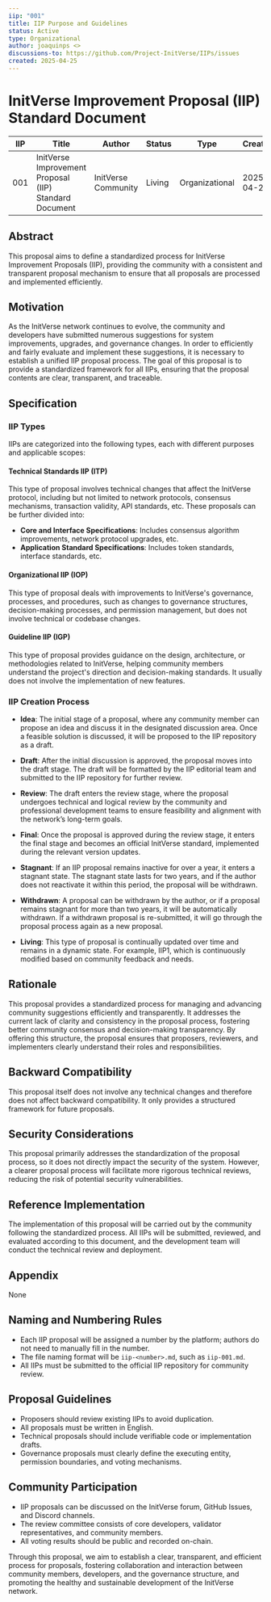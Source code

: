 ```yaml
---
iip: "001"
title: IIP Purpose and Guidelines
status: Active
type: Organizational
author: joaquinps <>
discussions-to: https://github.com/Project-InitVerse/IIPs/issues
created: 2025-04-25
---
```


# InitVerse Improvement Proposal (IIP) Standard Document

| **IIP** | **Title**                                    | **Author**           | **Status** | **Type**       | **Created**   |
|--------|-----------------------------------------------|----------------------|------------|----------------|---------------|
| 001    | InitVerse Improvement Proposal (IIP) Standard Document | InitVerse Community | Living     | Organizational | 2025-04-23    |

## Abstract

This proposal aims to define a standardized process for InitVerse Improvement Proposals (IIP), providing the community with a consistent and transparent proposal mechanism to ensure that all proposals are processed and implemented efficiently.

## Motivation

As the InitVerse network continues to evolve, the community and developers have submitted numerous suggestions for system improvements, upgrades, and governance changes. In order to efficiently and fairly evaluate and implement these suggestions, it is necessary to establish a unified IIP proposal process. The goal of this proposal is to provide a standardized framework for all IIPs, ensuring that the proposal contents are clear, transparent, and traceable.

## Specification

### IIP Types

IIPs are categorized into the following types, each with different purposes and applicable scopes:

#### Technical Standards IIP (ITP)

This type of proposal involves technical changes that affect the InitVerse protocol, including but not limited to network protocols, consensus mechanisms, transaction validity, API standards, etc. These proposals can be further divided into:

- **Core and Interface Specifications**: Includes consensus algorithm improvements, network protocol upgrades, etc.
- **Application Standard Specifications**: Includes token standards, interface standards, etc.

#### Organizational IIP (IOP)

This type of proposal deals with improvements to InitVerse's governance, processes, and procedures, such as changes to governance structures, decision-making processes, and permission management, but does not involve technical or codebase changes.

#### Guideline IIP (IGP)

This type of proposal provides guidance on the design, architecture, or methodologies related to InitVerse, helping community members understand the project's direction and decision-making standards. It usually does not involve the implementation of new features.

### IIP Creation Process

- **Idea**: The initial stage of a proposal, where any community member can propose an idea and discuss it in the designated discussion area. Once a feasible solution is discussed, it will be proposed to the IIP repository as a draft.

- **Draft**: After the initial discussion is approved, the proposal moves into the draft stage. The draft will be formatted by the IIP editorial team and submitted to the IIP repository for further review.

- **Review**: The draft enters the review stage, where the proposal undergoes technical and logical review by the community and professional development teams to ensure feasibility and alignment with the network’s long-term goals.

- **Final**: Once the proposal is approved during the review stage, it enters the final stage and becomes an official InitVerse standard, implemented during the relevant version updates.

- **Stagnant**: If an IIP proposal remains inactive for over a year, it enters a stagnant state. The stagnant state lasts for two years, and if the author does not reactivate it within this period, the proposal will be withdrawn.

- **Withdrawn**: A proposal can be withdrawn by the author, or if a proposal remains stagnant for more than two years, it will be automatically withdrawn. If a withdrawn proposal is re-submitted, it will go through the proposal process again as a new proposal.

- **Living**: This type of proposal is continually updated over time and remains in a dynamic state. For example, IIP1, which is continuously modified based on community feedback and needs.

## Rationale

This proposal provides a standardized process for managing and advancing community suggestions efficiently and transparently. It addresses the current lack of clarity and consistency in the proposal process, fostering better community consensus and decision-making transparency. By offering this structure, the proposal ensures that proposers, reviewers, and implementers clearly understand their roles and responsibilities.

## Backward Compatibility

This proposal itself does not involve any technical changes and therefore does not affect backward compatibility. It only provides a structured framework for future proposals.

## Security Considerations

This proposal primarily addresses the standardization of the proposal process, so it does not directly impact the security of the system. However, a clearer proposal process will facilitate more rigorous technical reviews, reducing the risk of potential security vulnerabilities.

## Reference Implementation

The implementation of this proposal will be carried out by the community following the standardized process. All IIPs will be submitted, reviewed, and evaluated according to this document, and the development team will conduct the technical review and deployment.

## Appendix

None

## Naming and Numbering Rules

- Each IIP proposal will be assigned a number by the platform; authors do not need to manually fill in the number.
- The file naming format will be `iip-<number>.md`, such as `iip-001.md`.
- All IIPs must be submitted to the official IIP repository for community review.

## Proposal Guidelines

- Proposers should review existing IIPs to avoid duplication.
- All proposals must be written in English.
- Technical proposals should include verifiable code or implementation drafts.
- Governance proposals must clearly define the executing entity, permission boundaries, and voting mechanisms.

## Community Participation

- IIP proposals can be discussed on the InitVerse forum, GitHub Issues, and Discord channels.
- The review committee consists of core developers, validator representatives, and community members.
- All voting results should be public and recorded on-chain.

Through this proposal, we aim to establish a clear, transparent, and efficient process for proposals, fostering collaboration and interaction between community members, developers, and the governance structure, and promoting the healthy and sustainable development of the InitVerse network.
